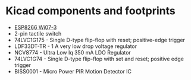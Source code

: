 # Kicad components and footprints

* [ESP8266 Wi07-3](http://www.electrodragon.com/product/esp8266-wifi-board-full-ios-smd/)
* 2-pin tactile switch
* 74LVC1G175 - Single D-type flip-flop with reset; positive-edge trigger
* LDF33DT-TR - 1 A very low drop voltage regulator
* NCV8774 - Ultra Low Iq 350 mA LDO Regulator
* 74LVC1G74 - Single D-type flip-flop with set and reset; positive edge trigger
* BISS0001 - Micro Power PIR Motion Detector IC
